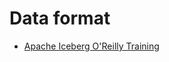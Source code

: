# Data format

- [Apache Iceberg O'Reilly Training](https://github.com/wssbck/training-oreilly-iceberg)
